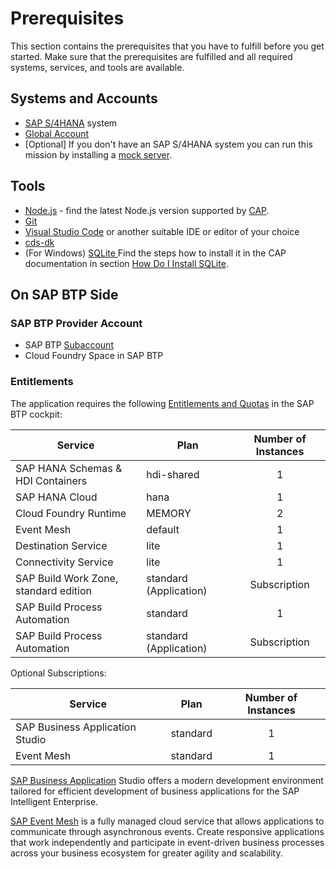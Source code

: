 # Prerequisites

This section contains the prerequisites that you have to fulfill before you get started. Make sure that the prerequisites are fulfilled and all required systems, services, and tools are available.

## Systems and Accounts

* [SAP S/4HANA](https://help.sap.com/docs/SAP_S4HANA_ON-PREMISE) system
* [Global Account](https://help.sap.com/products/BTP/65de2977205c403bbc107264b8eccf4b/)
* [Optional] If you don't have an SAP S/4HANA system you can run this mission by installing a [mock server](../../deploy/setup-mock/README.md).

## Tools

* [Node.js](https://nodejs.org/en/download/) - find the latest Node.js version supported by [CAP](https://cap.cloud.sap/docs/advanced/troubleshooting#node-version).
* [Git](https://git-scm.com/book/en/v2/Getting-Started-Installing-Git)
* [Visual Studio Code](https://code.visualstudio.com/download) or another suitable IDE or editor of your choice
* [cds-dk](https://cap.cloud.sap/docs/get-started/)
* (For Windows) [SQLite ](https://sqlite.org/download.html) Find the steps how to install it in the CAP documentation in section [How Do I Install SQLite](https://cap.cloud.sap/docs/advanced/troubleshooting#how-do-i-install-sqlite-on-windows).

## On SAP BTP Side

### SAP BTP Provider Account

* SAP BTP [Subaccount](https://help.sap.com/products/BTP/65de2977205c403bbc107264b8eccf4b/8ed4a705efa0431b910056c0acdbf377.html?locale=en-US#loio8d6e3a0fa4ab43e4a421d3ed08128afa)
* Cloud Foundry Space in SAP BTP

### Entitlements

The application requires the following [Entitlements and Quotas](https://help.sap.com/products/BTP/65de2977205c403bbc107264b8eccf4b/00aa2c23479d42568b18882b1ca90d79.html?locale=en-US) in the SAP BTP cockpit:

| Service                           | Plan       | Number of Instances |
|-----------------------------------|------------|:-------------------:|
| SAP HANA Schemas & HDI Containers | hdi-shared |          1          |
| SAP HANA Cloud                    | hana       |          1          |
| Cloud Foundry Runtime             | MEMORY     |          2          |
| Event Mesh                        | default    |          1          |
| Destination Service               | lite       |          1          |
| Connectivity Service              | lite       |          1          |
| SAP Build Work Zone, standard edition | standard (Application) |  Subscription |
| SAP Build Process Automation      | standard   |          1          |
| SAP Build Process Automation      | standard (Application) |  Subscription |

Optional Subscriptions:

| Service                           | Plan       | Number of Instances |
|-----------------------------------|------------|:-------------------:|
| SAP Business Application Studio   | standard   |          1          |
| Event Mesh                        | standard   |          1          |

[SAP Business Application](https://help.sap.com/docs/bas) Studio offers a modern development environment tailored for efficient development of business applications for the SAP Intelligent Enterprise.

[SAP Event Mesh](https://help.sap.com/docs/SAP_EM) is a fully managed cloud service that allows applications to communicate through asynchronous events. Create responsive applications that work independently and participate in event-driven business processes across your business ecosystem for greater agility and scalability.